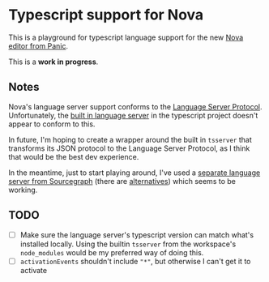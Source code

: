 # Typescript support for Nova

This is a playground for typescript language support for the new [Nova editor from Panic](https://panic.com/nova/).

This is a **work in progress**.

## Notes

Nova's language server support conforms to the [Language Server Protocol](https://microsoft.github.io/language-server-protocol/). Unfortunately, the [built in language server](https://github.com/Microsoft/TypeScript/wiki/Standalone-Server-%28tsserver%29) in the typescript project doesn't appear to conform to this.

In future, I'm hoping to create a wrapper around the built in `tsserver` that transforms its JSON protocol to the Language Server Protocol, as I think that would be the best dev experience.

In the meantime, just to start playing around, I've used a [separate language server from Sourcegraph](https://github.com/sourcegraph/javascript-typescript-langserver) (there are [alternatives](https://microsoft.github.io/language-server-protocol/implementors/servers/)) which seems to be working.

## TODO

- [ ] Make sure the language server's typescript version can match what's installed locally. Using the builtin `tsserver` from the workspace's `node_modules` would be my preferred way of doing this.
- [ ] `activationEvents` shouldn't include `"*"`, but otherwise I can't get it to activate
